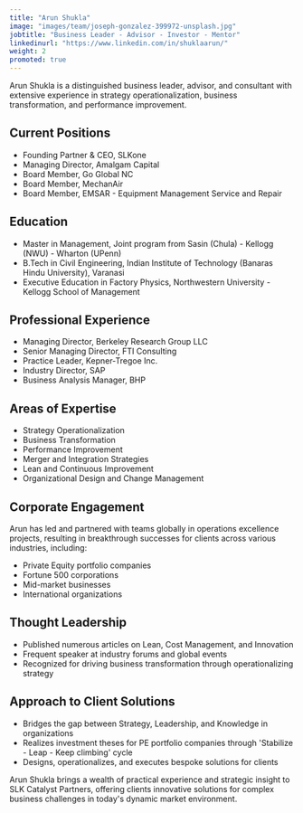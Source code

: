 ```yaml
---
title: "Arun Shukla"
image: "images/team/joseph-gonzalez-399972-unsplash.jpg"
jobtitle: "Business Leader - Advisor - Investor - Mentor"
linkedinurl: "https://www.linkedin.com/in/shuklaarun/"
weight: 2
promoted: true
---
```


Arun Shukla is a distinguished business leader, advisor, and consultant with extensive experience in strategy operationalization, business transformation, and performance improvement.

## Current Positions
- Founding Partner & CEO, SLKone
- Managing Director, Amalgam Capital
- Board Member, Go Global NC
- Board Member, MechanAir
- Board Member, EMSAR - Equipment Management Service and Repair

## Education
- Master in Management, Joint program from Sasin (Chula) - Kellogg (NWU) - Wharton (UPenn)
- B.Tech in Civil Engineering, Indian Institute of Technology (Banaras Hindu University), Varanasi
- Executive Education in Factory Physics, Northwestern University - Kellogg School of Management

## Professional Experience
- Managing Director, Berkeley Research Group LLC
- Senior Managing Director, FTI Consulting
- Practice Leader, Kepner-Tregoe Inc.
- Industry Director, SAP
- Business Analysis Manager, BHP

## Areas of Expertise
- Strategy Operationalization
- Business Transformation
- Performance Improvement
- Merger and Integration Strategies
- Lean and Continuous Improvement
- Organizational Design and Change Management

## Corporate Engagement
Arun has led and partnered with teams globally in operations excellence projects, resulting in breakthrough successes for clients across various industries, including:
- Private Equity portfolio companies
- Fortune 500 corporations
- Mid-market businesses
- International organizations

## Thought Leadership
- Published numerous articles on Lean, Cost Management, and Innovation
- Frequent speaker at industry forums and global events
- Recognized for driving business transformation through operationalizing strategy

## Approach to Client Solutions
- Bridges the gap between Strategy, Leadership, and Knowledge in organizations
- Realizes investment theses for PE portfolio companies through 'Stabilize - Leap - Keep climbing' cycle
- Designs, operationalizes, and executes bespoke solutions for clients

Arun Shukla brings a wealth of practical experience and strategic insight to SLK Catalyst Partners, offering clients innovative solutions for complex business challenges in today's dynamic market environment.